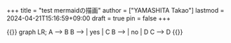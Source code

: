 +++
title = "test mermaidの描画"
author = ["YAMASHITA Takao"]
lastmod = 2024-04-21T15:16:59+09:00
draft = true
pin = false
+++

{{<mermaid>}}
graph LR;
  A --> B
  B --> | yes | C
  B --> | no  | D
  C --> D
{{</mermaid>}}
